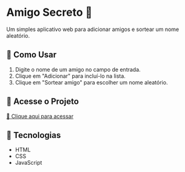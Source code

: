 # Amigo Secreto 🎁

Um simples aplicativo web para adicionar amigos e sortear um nome aleatório.

## 🚀 Como Usar

1. Digite o nome de um amigo no campo de entrada.
2. Clique em "Adicionar" para incluí-lo na lista.
3. Clique em "Sortear amigo" para escolher um nome aleatório.

## 🔗 Acesse o Projeto

[🔗 Clique aqui para acessar](https://gacacassio.github.io/challenge-amigo-secreto_pt/)

## 📌 Tecnologias

- HTML
- CSS
- JavaScript

